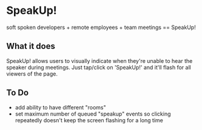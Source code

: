 SpeakUp!
========

soft spoken developers + remote employees + team meetings == SpeakUp!

What it does
------------

SpeakUp! allows users to visually indicate when they're unable to hear the speaker during meetings.  Just tap/click on 'SpeakUp!' and it'll flash for all viewers of the page.

To Do
-----

* add ability to have different "rooms"
* set maximum number of queued "speakup" events so clicking repeatedly doesn't keep the screen flashing for a long time

